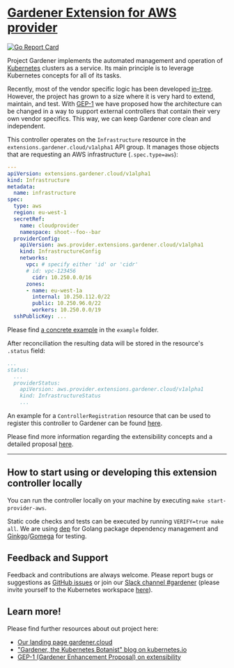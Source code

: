 # [Gardener Extension for AWS provider](https://gardener.cloud)

[![Go Report Card](https://goreportcard.com/badge/github.com/gardener/gardener-extensions/controllers/os-coreos)](https://goreportcard.com/report/github.com/gardener/gardener-extensions/controllers/os-coreos)

Project Gardener implements the automated management and operation of [Kubernetes](https://kubernetes.io/) clusters as a service. Its main principle is to leverage Kubernetes concepts for all of its tasks.

Recently, most of the vendor specific logic has been developed [in-tree](https://github.com/gardener/gardener). However, the project has grown to a size where it is very hard to extend, maintain, and test. With [GEP-1](https://github.com/gardener/gardener/blob/master/docs/proposals/01-extensibility.md) we have proposed how the architecture can be changed in a way to support external controllers that contain their very own vendor specifics. This way, we can keep Gardener core clean and independent.

This controller operates on the `Infrastructure` resource in the `extensions.gardener.cloud/v1alpha1` API group. It manages those objects that are requesting an AWS infrastructure (`.spec.type=aws`):

```yaml
---
apiVersion: extensions.gardener.cloud/v1alpha1
kind: Infrastructure
metadata:
  name: infrastructure
spec:
  type: aws
  region: eu-west-1
  secretRef:
    name: cloudprovider
    namespace: shoot--foo--bar
  providerConfig:
    apiVersion: aws.provider.extensions.gardener.cloud/v1alpha1
    kind: InfrastructureConfig
    networks:
      vpc: # specify either 'id' or 'cidr'
      # id: vpc-123456
        cidr: 10.250.0.0/16
      zones:
      - name: eu-west-1a
        internal: 10.250.112.0/22
        public: 10.250.96.0/22
        workers: 10.250.0.0/19
  sshPublicKey: ...

```

Please find [a concrete example](example/infrastructure.yaml) in the `example` folder.

After reconciliation the resulting data will be stored in the resource's `.status` field:

```yaml
...
status:
  ...
  providerStatus:
    apiVersion: aws.provider.extensions.gardener.cloud/v1alpha1
    kind: InfrastructureStatus
    ...
```

An example for a `ControllerRegistration` resource that can be used to register this controller to Gardener can be found [here](example/controller-registration.yaml).

Please find more information regarding the extensibility concepts and a detailed proposal [here](https://github.com/gardener/gardener/blob/master/docs/proposals/01-extensibility.md).

----

## How to start using or developing this extension controller locally

You can run the controller locally on your machine by executing `make start-provider-aws`.

Static code checks and tests can be executed by running `VERIFY=true make all`. We are using [dep](https://github.com/golang/dep) for Golang package dependency management and [Ginkgo](https://github.com/onsi/ginkgo)/[Gomega](https://github.com/onsi/gomega) for testing.

## Feedback and Support

Feedback and contributions are always welcome. Please report bugs or suggestions as [GitHub issues](https://github.com/gardener/gardener-extensions/issues) or join our [Slack channel #gardener](https://kubernetes.slack.com/messages/gardener) (please invite yourself to the Kubernetes workspace [here](http://slack.k8s.io)).

## Learn more!

Please find further resources about out project here:

* [Our landing page gardener.cloud](https://gardener.cloud/)
* ["Gardener, the Kubernetes Botanist" blog on kubernetes.io](https://kubernetes.io/blog/2018/05/17/gardener/)
* [GEP-1 (Gardener Enhancement Proposal) on extensibility](https://github.com/gardener/gardener/blob/master/docs/proposals/01-extensibility.md)
